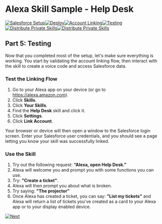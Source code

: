 # Alexa Skill Sample - Help Desk

[![Salesforce Setup](https://m.media-amazon.com/images/G/01/mobile-apps/dex/alexa/alexa-skills-kit/tutorials/tutorial-page-marker-1-done._TTH_.png)](./1-salesforce-setup.md)[![Deploy](https://m.media-amazon.com/images/G/01/mobile-apps/dex/alexa/alexa-skills-kit/tutorials/tutorial-page-marker-2-done._TTH_.png)](./2-heroku.md)[![Account Linking](https://m.media-amazon.com/images/G/01/mobile-apps/dex/alexa/alexa-skills-kit/tutorials/tutorial-page-marker-3-done._TTH_.png)](./3-deploy.md)[![Testing](https://m.media-amazon.com/images/G/01/mobile-apps/dex/alexa/alexa-skills-kit/tutorials/tutorial-page-marker-4-done._TTH_.png)](./4-account-linking.md)[![Distribute Private Skills](https://m.media-amazon.com/images/G/01/mobile-apps/dex/alexa/alexa-skills-kit/tutorials/tutorial-page-marker-5-on._TTH_.png)](./5-testing.md)[![Distribute Private Skills](https://m.media-amazon.com/images/G/01/mobile-apps/dex/alexa/alexa-skills-kit/tutorials/tutorial-page-marker-6-off._TTH_.png)](./6-distribute-private-skills.md)

## Part 5: Testing

Now that you completed most of the setup, let's make sure everything is working. You start by validating the account linking flow, then interact with the skill to create a voice code and access Salesforce data.

### Test the Linking Flow

1. Go to your Alexa app on your device (or go to https://alexa.amazon.com).
2. Click **Skills**. 
3. Click **Your Skills**.
4. Find the **Help Desk** skill and click it.
5. Click **Settings**.
6. Click **Link Account**.

Your browser or device will then open a window to the Salesforce login screen. 
Enter your Salesforce user credentials, and you should see a page letting you know your skill was successfully linked.

### Use the Skill

1. Try out the following request: **“Alexa, open Help Desk.”**
2. Alexa will welcome you and prompt you with some functions you can use.
3. Try: **"Create a ticket"**.
4. Alexa will then prompt you about what is broken.
5. Try saying: **"The projector"**
6. Once Alexa has created a ticket, you can say: **"List my tickets"** and Alexa will return a list of tickets you've created as a card to your Alexa app or to your display enabled device.

[![Next](https://m.media-amazon.com/images/G/01/mobile-apps/dex/alexa/alexa-skills-kit/tutorials/button-next._TTH_.png)](./6-distribute-private-skills.md)
